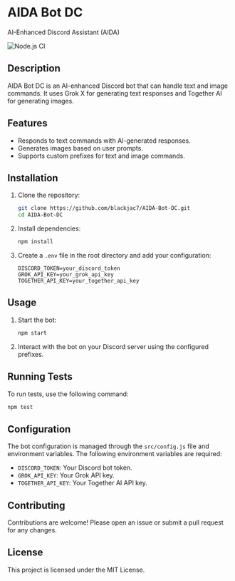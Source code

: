 # AIDA Bot DC

AI-Enhanced Discord Assistant (AIDA)

![Node.js CI](https://github.com/blackjac7/AIDA-Bot-DC/actions/workflows/test.yml/badge.svg)

## Description

AIDA Bot DC is an AI-enhanced Discord bot that can handle text and image commands. It uses Grok X for generating text responses and Together AI for generating images.

## Features

- Responds to text commands with AI-generated responses.
- Generates images based on user prompts.
- Supports custom prefixes for text and image commands.

## Installation

1. Clone the repository:

   ```sh
   git clone https://github.com/blackjac7/AIDA-Bot-DC.git
   cd AIDA-Bot-DC
   ```

2. Install dependencies:

   ```sh
   npm install
   ```

3. Create a `.env` file in the root directory and add your configuration:
   ```env
   DISCORD_TOKEN=your_discord_token
   GROK_API_KEY=your_grok_api_key
   TOGETHER_API_KEY=your_together_api_key
   ```

## Usage

1. Start the bot:

   ```sh
   npm start
   ```

2. Interact with the bot on your Discord server using the configured prefixes.

## Running Tests

To run tests, use the following command:

```sh
npm test
```

## Configuration

The bot configuration is managed through the `src/config.js` file and environment variables. The following environment variables are required:

- `DISCORD_TOKEN`: Your Discord bot token.
- `GROK_API_KEY`: Your Grok API key.
- `TOGETHER_API_KEY`: Your Together AI API key.

## Contributing

Contributions are welcome! Please open an issue or submit a pull request for any changes.

## License

This project is licensed under the MIT License.

```

```
